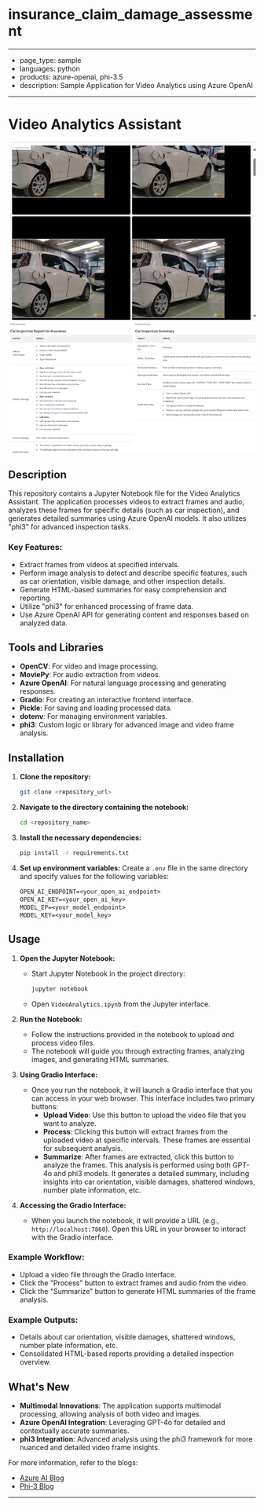 # insurance_claim_damage_assessment
---
- page_type: sample
- languages: python
- products: azure-openai, phi-3.5
- description: Sample Application for Video Analytics using Azure OpenAI
---

# Video Analytics Assistant
![Banner](VideoAnalytics.png)

## Description

This repository contains a Jupyter Notebook file for the Video Analytics Assistant. The application processes videos to extract frames and audio, analyzes these frames for specific details (such as car inspection), and generates detailed summaries using Azure OpenAI models. It also utilizes "phi3" for advanced inspection tasks.

### Key Features:
- Extract frames from videos at specified intervals.
- Perform image analysis to detect and describe specific features, such as car orientation, visible damage, and other inspection details.
- Generate HTML-based summaries for easy comprehension and reporting.
- Utilize "phi3" for enhanced processing of frame data.
- Use Azure OpenAI API for generating content and responses based on analyzed data.

## Tools and Libraries

- **OpenCV**: For video and image processing.
- **MoviePy**: For audio extraction from videos.
- **Azure OpenAI**: For natural language processing and generating responses.
- **Gradio**: For creating an interactive frontend interface.
- **Pickle**: For saving and loading processed data.
- **dotenv**: For managing environment variables.
- **phi3**: Custom logic or library for advanced image and video frame analysis.

## Installation

1. **Clone the repository:**
    ```bash
    git clone <repository_url>
    ```
2. **Navigate to the directory containing the notebook:**
    ```bash
    cd <repository_name>
    ```
3. **Install the necessary dependencies:**
    ```bash
    pip install -r requirements.txt
    ```
4. **Set up environment variables:**
    Create a `.env` file in the same directory and specify values for the following variables:
    ```plaintext
    OPEN_AI_ENDPOINT=<your_open_ai_endpoint>
    OPEN_AI_KEY=<your_open_ai_key>
    MODEL_EP=<your_model_endpoint>
    MODEL_KEY=<your_model_key>
    ```

## Usage

1. **Open the Jupyter Notebook:**
    - Start Jupyter Notebook in the project directory:
      ```bash
      jupyter notebook
      ```
    - Open `VideoAnalytics.ipynb` from the Jupyter interface.

2. **Run the Notebook:**
    - Follow the instructions provided in the notebook to upload and process video files.
    - The notebook will guide you through extracting frames, analyzing images, and generating HTML summaries.

3. **Using Gradio Interface:**
    - Once you run the notebook, it will launch a Gradio interface that you can access in your web browser. This interface includes two primary buttons:
        - **Upload Video**: Use this button to upload the video file that you want to analyze.
        - **Process**: Clicking this button will extract frames from the uploaded video at specific intervals. These frames are essential for subsequent analysis.
        - **Summarize**: After frames are extracted, click this button to analyze the frames. This analysis is performed using both GPT-4o and phi3 models. It generates a detailed summary, including insights into car orientation, visible damages, shattered windows, number plate information, etc.

4. **Accessing the Gradio Interface:**
    - When you launch the notebook, it will provide a URL (e.g., `http://localhost:7860`). Open this URL in your browser to interact with the Gradio interface.

### Example Workflow:
- Upload a video file through the Gradio interface.
- Click the "Process" button to extract frames and audio from the video.
- Click the "Summarize" button to generate HTML summaries of the frame analysis.

### Example Outputs:
- Details about car orientation, visible damages, shattered windows, number plate information, etc.
- Consolidated HTML-based reports providing a detailed inspection overview.

## What's New

- **Multimodal Innovations**: The application supports multimodal processing, allowing analysis of both video and images.
- **Azure OpenAI Integration**: Leveraging GPT-4o for detailed and contextually accurate summaries.
- **phi3 Integration**: Advanced analysis using the phi3 framework for more nuanced and detailed video frame insights.

For more information, refer to the blogs:
- [Azure AI Blog](https://techcommunity.microsoft.com/t5/ai-azure-ai-services-blog/announcing-multimodal-innovations-in-generative-ai-with-azure/ba-p/4146804)
- [Phi-3 Blog](https://techcommunity.microsoft.com/t5/ai-azure-ai-services-blog/phi-3-vision-catalyzing-multimodal-innovation/ba-p/4170251)

---

